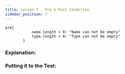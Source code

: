 ```yaml
---
title: Lesson 7 - Pre & Post Condition
sidebar_position: 7
---
```


```cadence
pre{
            name.length > 0: "Name can not be empty"
            type.length > 0: "Type can not be empty"
        }
```

### **Explanation:**

### **Putting it to the Test:**
